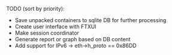 TODO (sort by priority):
 - Save unpacked containers to sqlite DB for further processing
 - Create user interface with FTXUI
 - Make session coordinator 
 - Generate report or graph based on DB content
 - Add support for IPv6 -> eth->h_proto == 0x86DD

